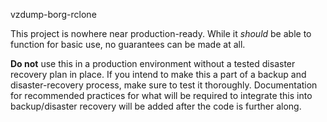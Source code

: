 vzdump-borg-rclone

This project is nowhere near production-ready.  While it *should* be able to function for basic use, no guarantees can be made at all.

**Do not** use this in a production environment without a tested disaster recovery plan in place.  If you intend to make this a part of a backup and disaster-recovery process, make sure to test it thoroughly.  Documentation for recommended practices for what will be required to integrate this into backup/disaster recovery will be added after the code is further along.
